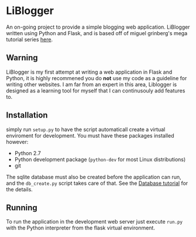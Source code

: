 LiBlogger
=========

An on-going project to provide a simple blogging web application. LiBlogger written using Python and Flask, and is based off of miguel grinberg's mega tutorial series [here](http://blog.miguelgrinberg.com/post/the-flask-mega-tutorial-part-i-hello-world).

Warning
------------
LiBlogger is my first attempt at writing a web application in Flask and Python, it is highly recommened you do **not** use my code as a guideline for writing other websites. I am far from an expert in this area, Liblogger is designed as a learning tool for myself that I can continusouly add features to.

Installation
------------

simply run `setup.py` to have the script automaticall create a virtual enviroment for development. You must have these packages installed however:

- Python 2.7
- Python development package (`python-dev` for most Linux distributions)
- git
 
The sqlite database must also be created before the application can run, and the `db_create.py` script takes care of that. See the [Database tutorial](http://blog.miguelgrinberg.com/post/the-flask-mega-tutorial-part-iv-database) for the details.

Running
-------

To run the application in the development web server just execute `run.py` with the Python interpreter from the flask virtual environment.

